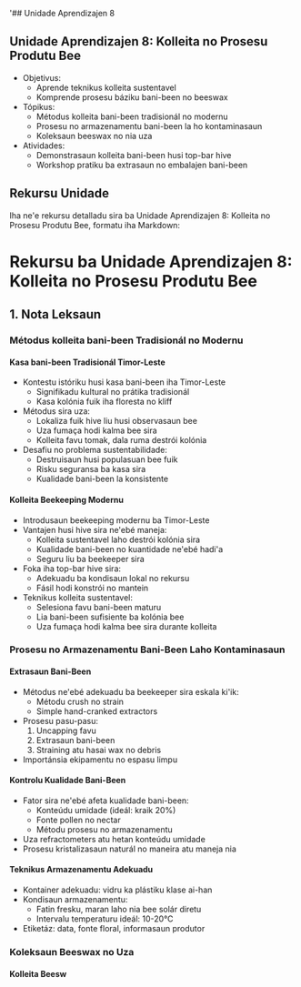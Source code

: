 '## Unidade Aprendizajen 8

## Unidade Aprendizajen 8: Kolleita no Prosesu Produtu Bee
- Objetivus:
  * Aprende teknikus kolleita sustentavel
  * Komprende prosesu báziku bani-been no beeswax
- Tópikus:
  * Métodus kolleita bani-been tradisionál no modernu
  * Prosesu no armazenamentu bani-been la ho kontaminasaun
  * Koleksaun beeswax no nia uza
- Atividades:
  * Demonstrasaun kolleita bani-been husi top-bar hive
  * Workshop pratiku ba extrasaun no embalajen bani-been

## Rekursu Unidade

Iha ne'e rekursu detalladu sira ba Unidade Aprendizajen 8: Kolleita no Prosesu Produtu Bee, formatu iha Markdown:

# Rekursu ba Unidade Aprendizajen 8: Kolleita no Prosesu Produtu Bee

## 1. Nota Leksaun

### Métodus kolleita bani-been Tradisionál no Modernu

#### Kasa bani-been Tradisionál Timor-Leste
- Kontestu istóriku husi kasa bani-been iha Timor-Leste
  * Signifikadu kultural no prátika tradisionál
  * Kasa kolónia fuik iha floresta no kliff
- Métodus sira uza:
  * Lokaliza fuik hive liu husi observasaun bee
  * Uza fumaça hodi kalma bee sira
  * Kolleita favu tomak, dala ruma destrói kolónia
- Desafiu no problema sustentabilidade:
  * Destruisaun husi populasuan bee fuik
  * Risku seguransa ba kasa sira
  * Kualidade bani-been la konsistente

#### Kolleita Beekeeping Modernu
- Introdusaun beekeeping modernu ba Timor-Leste
- Vantajen husi hive sira ne'ebé maneja:
  * Kolleita sustentavel laho destrói kolónia sira
  * Kualidade bani-been no kuantidade ne'ebé hadi'a
  * Seguru liu ba beekeeper sira
- Foka iha top-bar hive sira:
  * Adekuadu ba kondisaun lokal no rekursu
  * Fásil hodi konstrói no mantein
- Teknikus kolleita sustentavel:
  * Selesiona favu bani-been maturu
  * Lia bani-been sufisiente ba kolónia bee
  * Uza fumaça hodi kalma bee sira durante kolleita

### Prosesu no Armazenamentu Bani-Been Laho Kontaminasaun

#### Extrasaun Bani-Been
- Métodus ne'ebé adekuadu ba beekeeper sira eskala ki'ik:
  * Métodu crush no strain
  * Simple hand-cranked extractors
- Prosesu pasu-pasu:
  1. Uncapping favu
  2. Extrasaun bani-been
  3. Straining atu hasai wax no debris
- Importánsia ekipamentu no espasu limpu

#### Kontrolu Kualidade Bani-Been
- Fator sira ne'ebé afeta kualidade bani-been:
  * Konteúdu umidade (ideál: kraik 20%)
  * Fonte pollen no nectar
  * Métodu prosesu no armazenamentu
- Uza refractometers atu hetan konteúdu umidade
- Prosesu kristalizasaun naturál no maneira atu maneja nia

#### Teknikus Armazenamentu Adekuadu
- Kontainer adekuadu: vidru ka plástiku klase ai-han
- Kondisaun armazenamentu:
  * Fatin fresku, maran laho nia bee solár diretu
  * Intervalu temperaturu ideál: 10-20°C
- Etiketáz: data, fonte floral, informasaun produtor

### Koleksaun Beeswax no Uza

#### Kolleita Beesw